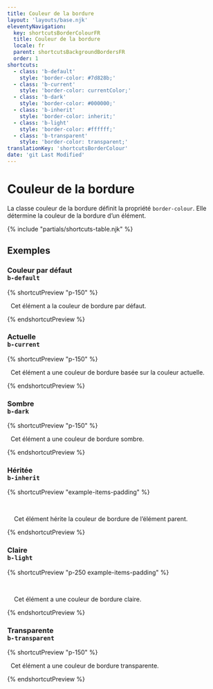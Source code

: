 ```yaml
---
title: Couleur de la bordure
layout: 'layouts/base.njk'
eleventyNavigation:
  key: shortcutsBorderColourFR
  title: Couleur de la bordure
  locale: fr
  parent: shortcutsBackgroundBordersFR
  order: 1
shortcuts:
  - class: 'b-default'
    style: 'border-color: #7d828b;'
  - class: 'b-current'
    style: 'border-color: currentColor;'
  - class: 'b-dark'
    style: 'border-color: #000000;'
  - class: 'b-inherit'
    style: 'border-color: inherit;'
  - class: 'b-light'
    style: 'border-color: #ffffff;'
  - class: 'b-transparent'
    style: 'border-color: transparent;'
translationKey: 'shortcutsBorderColour'
date: 'git Last Modified'
---
```


# Couleur de la bordure

La classe couleur de la bordure définit la propriété `border-colour`. Elle détermine la couleur de la bordure d’un élément.

{% include "partials/shortcuts-table.njk" %}

## Exemples

### Couleur par défaut<br/>`b-default`

{% shortcutPreview "p-150" %}

<p class="b-sm b-default">
  Cet élément a la couleur de bordure par défaut.
</p>
{% endshortcutPreview %}

### Actuelle<br/>`b-current`

{% shortcutPreview "p-150" %}

<p class="b-sm b-current" style="color: var(--gcds-color-blue-750)">
  Cet élément a une couleur de bordure basée sur la couleur actuelle.
</p>
{% endshortcutPreview %}

### Sombre<br/>`b-dark`

{% shortcutPreview "p-150" %}

<p class="b-sm b-dark">
  Cet élément a une couleur de bordure sombre.
</p>
{% endshortcutPreview %}

### Héritée<br/>`b-inherit`

{% shortcutPreview "example-items-padding" %}

<div style="border-color: var(--gcds-danger-border)">
  <p class="b-sm b-inherit">
    Cet élément hérite la couleur de bordure de l’élément parent.
  </p>
</div>
{% endshortcutPreview %}

### Claire<br/>`b-light`

{% shortcutPreview "p-250 example-items-padding" %}

<div class="bg-dark text-light">
  <p class="b-sm b-light">
    Cet élément a une couleur de bordure claire.
  </p>
</div>
{% endshortcutPreview %}

### Transparente<br/>`b-transparent`

{% shortcutPreview "p-150" %}

<p class="b-sm b-transparent">
  Cet élément a une couleur de bordure transparente.
</p>
{% endshortcutPreview %}
